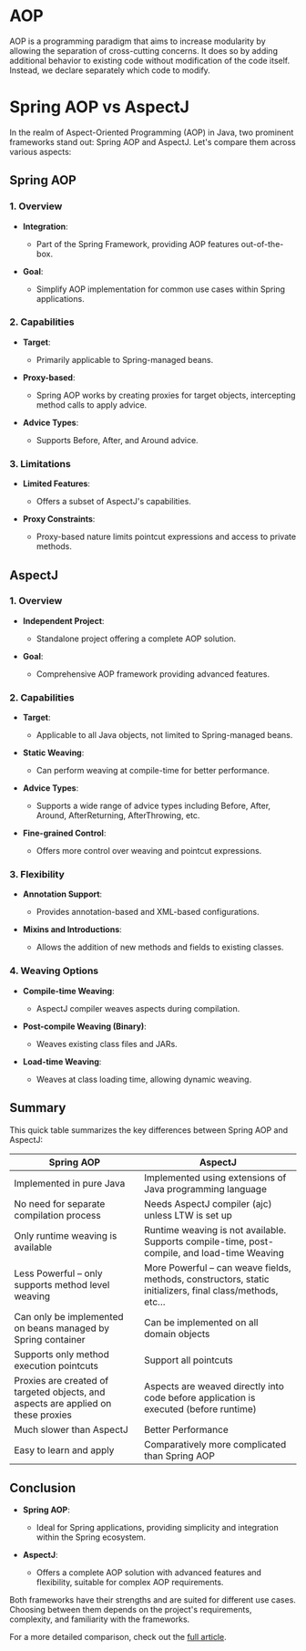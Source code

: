 # AOP
AOP is a programming paradigm that aims to increase modularity by allowing the separation of cross-cutting concerns. It does so by adding additional behavior to existing code without modification of the code itself. Instead, we declare separately which code to modify.

# Spring AOP vs AspectJ

In the realm of Aspect-Oriented Programming (AOP) in Java, two prominent frameworks stand out: Spring AOP and AspectJ. Let's compare them across various aspects:

## Spring AOP

### 1. Overview

- **Integration**:
    - Part of the Spring Framework, providing AOP features out-of-the-box.

- **Goal**:
    - Simplify AOP implementation for common use cases within Spring applications.

### 2. Capabilities

- **Target**:
    - Primarily applicable to Spring-managed beans.

- **Proxy-based**:
    - Spring AOP works by creating proxies for target objects, intercepting method calls to apply advice.

- **Advice Types**:
    - Supports Before, After, and Around advice.

### 3. Limitations

- **Limited Features**:
    - Offers a subset of AspectJ's capabilities.

- **Proxy Constraints**:
    - Proxy-based nature limits pointcut expressions and access to private methods.

## AspectJ

### 1. Overview

- **Independent Project**:
    - Standalone project offering a complete AOP solution.

- **Goal**:
    - Comprehensive AOP framework providing advanced features.

### 2. Capabilities

- **Target**:
    - Applicable to all Java objects, not limited to Spring-managed beans.

- **Static Weaving**:
    - Can perform weaving at compile-time for better performance.

- **Advice Types**:
    - Supports a wide range of advice types including Before, After, Around, AfterReturning, AfterThrowing, etc.

- **Fine-grained Control**:
    - Offers more control over weaving and pointcut expressions.

### 3. Flexibility

- **Annotation Support**:
    - Provides annotation-based and XML-based configurations.

- **Mixins and Introductions**:
    - Allows the addition of new methods and fields to existing classes.

### 4. Weaving Options

- **Compile-time Weaving**:
    - AspectJ compiler weaves aspects during compilation.

- **Post-compile Weaving (Binary)**:
    - Weaves existing class files and JARs.

- **Load-time Weaving**:
    - Weaves at class loading time, allowing dynamic weaving.

## Summary

This quick table summarizes the key differences between Spring AOP and AspectJ:

| **Spring AOP**                                            | **AspectJ**                                              |
|-----------------------------------------------------------|-----------------------------------------------------------|
| Implemented in pure Java                                  | Implemented using extensions of Java programming language |
| No need for separate compilation process                  | Needs AspectJ compiler (ajc) unless LTW is set up          |
| Only runtime weaving is available                         | Runtime weaving is not available. Supports compile-time, post-compile, and load-time Weaving |
| Less Powerful – only supports method level weaving        | More Powerful – can weave fields, methods, constructors, static initializers, final class/methods, etc… |
| Can only be implemented on beans managed by Spring container | Can be implemented on all domain objects                |
| Supports only method execution pointcuts                  | Support all pointcuts                                     |
| Proxies are created of targeted objects, and aspects are applied on these proxies | Aspects are weaved directly into code before application is executed (before runtime) |
| Much slower than AspectJ                                  | Better Performance                                        |
| Easy to learn and apply                                   | Comparatively more complicated than Spring AOP            |

## Conclusion

- **Spring AOP**:
  - Ideal for Spring applications, providing simplicity and integration within the Spring ecosystem.

- **AspectJ**:
  - Offers a complete AOP solution with advanced features and flexibility, suitable for complex AOP requirements.

Both frameworks have their strengths and are suited for different use cases. Choosing between them depends on the project's requirements, complexity, and familiarity with the frameworks.

For a more detailed comparison, check out the [full article](https://www.baeldung.com/spring-aop-vs-aspectj).
